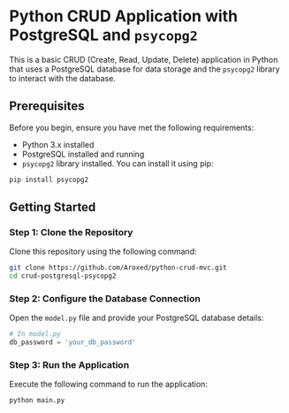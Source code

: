 # Python CRUD Application with PostgreSQL and `psycopg2`

This is a basic CRUD (Create, Read, Update, Delete) application in Python that uses a PostgreSQL database for data storage and the `psycopg2` library to interact with the database.

## Prerequisites

Before you begin, ensure you have met the following requirements:

- Python 3.x installed
- PostgreSQL installed and running
- `psycopg2` library installed. You can install it using pip:

```bash
pip install psycopg2
```

## Getting Started

### Step 1: Clone the Repository

Clone this repository using the following command:

```bash
git clone https://github.com/Aroxed/python-crud-mvc.git
cd crud-postgresql-psycopg2
```
### Step 2: Configure the Database Connection

Open the `model.py` file and provide your PostgreSQL database details:

```python
# In model.py
db_password = 'your_db_password'
```
### Step 3: Run the Application

Execute the following command to run the application:

```bash
python main.py
```

